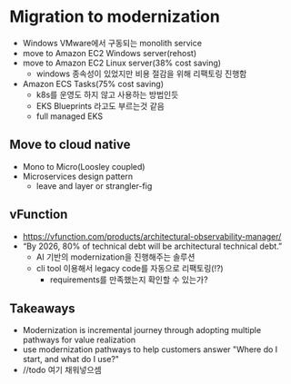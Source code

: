 # Migration to modernization
* Windows VMware에서 구동되는 monolith service
* move to Amazon EC2 Windows server(rehost)
* move to Amazon EC2 Linux server(38% cost saving)
  * windows 종속성이 있었지만 비용 절감을 위해 리팩토링 진행함
* Amazon ECS Tasks(75% cost saving)
  * k8s를 운영도 하지 않고 사용하는 방법인듯
  * EKS Blueprints 라고도 부르는것 같음
  * full managed EKS

## Move to cloud native
* Mono to Micro(Loosley coupled)
* Microservices design pattern
  * leave and layer or strangler-fig

## vFunction
* https://vfunction.com/products/architectural-observability-manager/
* “By 2026, 80% of technical debt will be architectural technical debt.”
  * AI 기반의 modernization을 진행해주는 솔루션
  * cli tool 이용해서 legacy code를 자동으로 리팩토링(!?)
    * requirements를 만족했는지 확인할 수 있는가?

## Takeaways
* Modernization is incremental journey through adopting multiple pathways for value realization
* use modernization pathways to help customers answer "Where do I start, and what do I use?"
* //todo 여기 채워넣으셈
